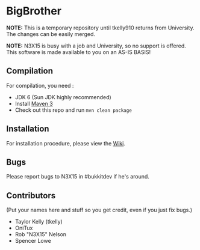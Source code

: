 BigBrother
===========

**NOTE:** This is a temporary repository until tkelly910 returns from University.  The changes can be easily merged.

**NOTE:**  N3X15 is busy with a job and University, so no support is offered.  This software is made available to you on an AS-IS BASIS!

Compilation
-----------

For compilation, you need :

* JDK 6 (Sun JDK highly recommended)
* Install [Maven 3](http://maven.apache.org/download.html)
* Check out this repo and run `mvn clean package`

Installation
------------

For installation procedure, please view the [Wiki](http://wiki.nexisonline.net/wiki/BigBrother:Main_Page).

Bugs
----

Please report bugs to N3X15 in #bukkitdev if he's around.

Contributors
------------
(Put your names here and stuff so you get credit, even if you just fix bugs.)

* Taylor Kelly (tkelly)
* OniTux
* Rob "N3X15" Nelson
* Spencer Lowe